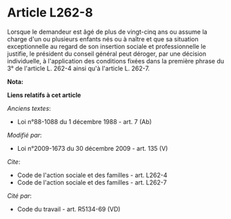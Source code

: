 # Article L262-8

Lorsque le demandeur est âgé de plus de vingt-cinq ans ou assume la charge d'un ou plusieurs enfants nés ou à naître et que
sa situation exceptionnelle au regard de son insertion sociale et professionnelle le justifie, le président du conseil
général peut déroger, par une décision individuelle, à l'application des conditions fixées dans la première phrase du 3° de
l'article L. 262-4 ainsi qu'à l'article L. 262-7.

**Nota:**



**Liens relatifs à cet article**

_Anciens textes_:

  - Loi n°88-1088 du 1 décembre 1988 - art. 7 (Ab)

_Modifié par_:

  - Loi n°2009-1673 du 30 décembre 2009 - art. 135 (V)

_Cite_:

  - Code de l'action sociale et des familles - art. L262-4
  - Code de l'action sociale et des familles - art. L262-7

_Cité par_:

  - Code du travail - art. R5134-69 (VD)
